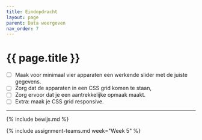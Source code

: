 ```yaml
---
title: Eindopdracht
layout: page
parent: Data weergeven
nav_order: 7
---
```


# {{ page.title }}

- [ ] Maak voor minimaal vier apparaten een werkende slider met de juiste gegevens.
- [ ] Zorg dat de apparaten in een CSS grid komen te staan,
- [ ] Zorg ervoor dat je een aantrekkelijke opmaak maakt.
- [ ] Extra: maak je CSS grid responsive.

---

{% include bewijs.md %}

{% include assignment-teams.md week="Week 5" %}
